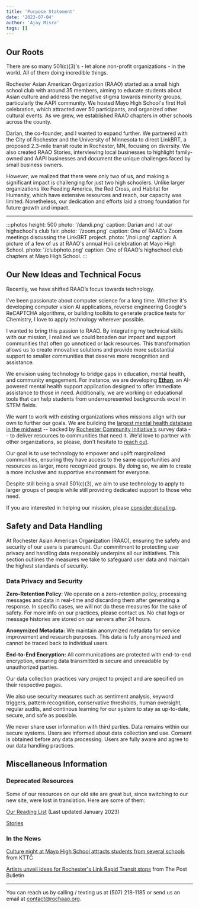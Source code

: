 ```yaml
---
title: 'Purpose Statement'
date: '2023-07-04'
author: 'Ajay Misra'
tags: []
---
```


## Our Roots
There are so many 501(c)(3)'s - let alone non-profit organizations - in the world. All of them doing incredible things. 

Rochester Asian American Organization (RAAO) started as a small high school club with around 35 members, aiming to educate students about Asian culture and address the negative stigma towards minority groups, particularly the AAPI community. We hosted Mayo High School's first Holi celebration, which attracted over 50 participants, and organized other cultural events. As we grew, we established RAAO chapters in other schools across the county.

Darian, the co-founder, and I wanted to expand further. We partnered with the City of Rochester and the University of Minnesota to direct LinkBRT, a proposed 2.3-mile transit route in Rochester, MN, focusing on diversity. We also created RAAO Stories, interviewing local businesses to highlight family-owned and AAPI businesses and document the unique challenges faced by small business owners.

However, we realized that there were only two of us, and making a significant impact is challenging for just two high schoolers. Unlike larger organizations like Feeding America, the Red Cross, and Habitat for Humanity, which have extensive resources and reach, our capacity was limited. Nonetheless, our dedication and efforts laid a strong foundation for future growth and impact.

---

:::photos
height: 500
photo: '/dandi.png'
caption: Darian and I at our highschool's club fair.
photo: '/zoom.png'
caption: One of RAAO's Zoom meetings discussing the LinkBRT project.
photo: '/holi.png'
caption: A picture of a few of us at RAAO's annual Holi celebration at Mayo High School.
photo: '/clubphoto.png'
caption: One of RAAO's highschool club chapters at Mayo High School.
:::

## Our New Ideas and Technical Focus

Recently, we have shifted RAAO’s focus towards technology.

I've been passionate about computer science for a long time. Whether it's developing computer vision AI applications, reverse engineering Google's ReCAPTCHA algorithms, or building toolkits to generate practice tests for Chemistry, I love to apply technology wherever possible.

I wanted to bring this passion to RAAO. By integrating my technical skills with our mission, I realized we could broaden our impact and support communities that often go unnoticed or lack resources. This transformation allows us to create innovative solutions and provide more substantial support to smaller communities that deserve more recognition and assistance.

We envision using technology to bridge gaps in education, mental health, and community engagement. For instance, we are developing [**Ethan**](/posts/ethan), an AI-powered mental health support application designed to offer immediate assistance to those in need. Additionally, we are working on educational tools that can help students from underrepresented backgrounds excel in STEM fields.

We want to work with existing organizations whos missions align with our own to further our goals. We are building the [largest mental health database in the midwest](/providers) -- backed by [Rochester Community Initiative's](https://www.rochinitiative.org/) survey data -- to deliver resources to communities that need it. We'd love to partner with other organizations, so please, don't hesitate to [reach out](mailto:ajaymisra1@outlook.com).

Our goal is to use technology to empower and uplift marginalized communities, ensuring they have access to the same opportunities and resources as larger, more recognized groups. By doing so, we aim to create a more inclusive and supportive environment for everyone.

Despite still being a small 501(c)(3), we aim to use technology to apply to larger groups of people while still providing dedicated support to those who need. 

If you are interested in helping our mission, please [consider donating](mailto:ajaymisra1@outlook.com). 

## Safety and Data Handling 
At Rochester Asian American Organization (RAAO), ensuring the safety and security of our users is paramount. Our commitment to protecting user privacy and handling data responsibly underpins all our initiatives. This section outlines the measures we take to safeguard user data and maintain the highest standards of security.

### Data Privacy and Security
**Zero-Retention Policy**: We operate on a zero-retention policy, processing messages and data in real-time and discarding them  after generating a response. In specific cases, we will not do these measures for the sake of safety. For more info on our practices, please contact us. No chat logs or message histories are stored on our servers after 24 hours.

**Anonymized Metadata:** We maintain anonymized metadata for service improvement and research purposes. This data is fully anonymized and cannot be traced back to individual users.

**End-to-End Encryption:** All communications are protected with end-to-end encryption, ensuring data transmitted is secure and unreadable by unauthorized parties.

Our data collection practices vary project to project and are specified on their respective pages. 

We also use security measures such as sentiment analysis, keyword triggers, pattern recognition, conservative thresholds, human oversight, regular audits, and continous learning for our system to stay as up-to-date, secure, and safe as possible. 

We never share user information with third parties. Data remains within our secure systems. Users are informed about data collection and use. Consent is obtained before any data processing. Users are fully aware and agree to our data handling practices.

## Miscellaneous Information

### Deprecated Resources

Some of our resources on our old site are great but, since switching to our new site, were lost in translation. Here are some of them: 

[Our Reading List](https://docs.google.com/document/d/19Gf6JpOt4zLxh17JjALzTnYAHyNbSrxVcv8yT_j_D5I/edit) (Last updated January 2023)

[Stories](/) 

### In the News
[Culture night at Mayo High School attracts students from several schools](https://www.kttc.com/2023/02/26/culture-night-mayo-high-school-attracts-students-several-schools/) from KTTC

[Artists unveil ideas for Rochester's Link Rapid Transit stops](https://www.postbulletin.com/lifestyle/arts-and-entertainment/artists-unveil-ideas-for-rochesters-link-rapid-transit-stops) from The Post Bulletin

---

You can reach us by calling / texting us at (507) 218-1185 or send us an email at [contact@rochaao.org](mailto:contact@rochaao.org).